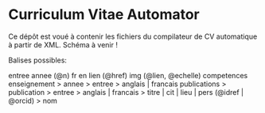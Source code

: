 # Curriculum Vitae Automator

Ce dépôt est voué à contenir les fichiers du compilateur de CV automatique à partir de XML. Schéma à venir !

Balises possibles: 

entree
annee (@n)
fr
en
lien (@href)
img (@lien, @echelle)
competences
enseignement > annee > entree > anglais | francais
publications > publication > entree > anglais | francais > titre | cit | lieu | pers (@idref | @orcid) > nom
